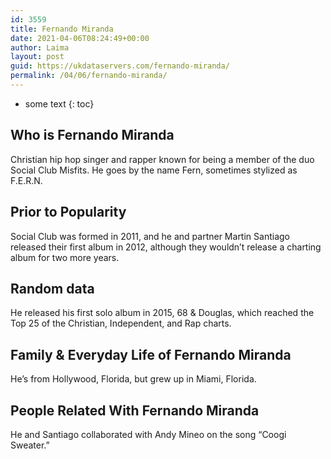 ```yaml
---
id: 3559
title: Fernando Miranda
date: 2021-04-06T08:24:49+00:00
author: Laima
layout: post
guid: https://ukdataservers.com/fernando-miranda/
permalink: /04/06/fernando-miranda/
---
```


* some text
{: toc}


## Who is Fernando Miranda
                  
                  
                  
Christian hip hop singer and rapper known for being a member of the duo Social Club Misfits. He goes by the name Fern, sometimes stylized as F.E.R.N.
                  
              
            
              
            
                
                
                
## Prior to Popularity
                  
                  
                  
Social Club was formed in 2011, and he and partner Martin Santiago released their first album in 2012, although they wouldn&#8217;t release a charting album for two more years.
                  
              
            
              
            
                
                
                
## Random data
                  
                  
                  
He released his first solo album in 2015, 68 & Douglas, which reached the Top 25 of the Christian, Independent, and Rap charts.
                  
              
            
              
            
                
                
                
## Family & Everyday Life of Fernando Miranda
                  
                  
                  
He&#8217;s from Hollywood, Florida, but grew up in Miami, Florida.
                  
              
            
              
            
                
                
                
## People Related With Fernando Miranda
                  
                  
                  
He and Santiago collaborated with Andy Mineo on the song &#8220;Coogi Sweater.&#8221;
                  
              
            
              
            
                
              
            
              
              
            
            
              
            
          
          
          